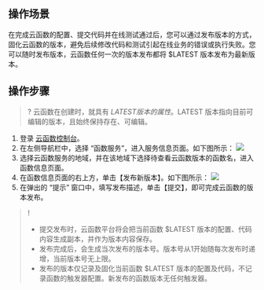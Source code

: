 ## 操作场景

在完成云函数的配置、提交代码并在线测试通过后，您可以通过发布版本的方式，固化云函数的版本，避免后续修改代码和测试引起在线业务的错误或执行失败。您可以随时发布版本，云函数任何一次的版本发布都将 $LATEST 版本发布为最新版本。

## 操作步骤

>? 云函数在创建时，就具有 $LATEST 版本的属性。$LATEST 版本指向目前可编辑的版本，且始终保持存在、可编辑。 

1. 登录  [云函数控制台](https://console.cloud.tencent.com/scf)。
2. 在左侧导航栏中，选择 “函数服务”，进入服务信息页面。如下图所示：
![](https://main.qcloudimg.com/raw/33b3b7982dd3ff66f206da2ac66c3b8a.png)
3. 选择云函数服务的地域，并在该地域下选择待查看云函数版本的函数名，进入函数信息页面。
4. 在函数信息页面的右上方，单击【发布新版本】。如下图所示：
![](https://main.qcloudimg.com/raw/cec2a5607438c15bf9961c4dfd569a94.png)
5. 在弹出的 “提示” 窗口中，填写发布描述，单击【提交】，即可完成云函数的版本发布。
>!
> - 提交发布时，云函数平台将会把当前函数 $LATEST 版本的配置、代码内容生成副本，并作为版本内容保存。
> - 发布完成后，会生成当次发布的版本号。版本号从1开始随每次发布时递增，当前版本号无上限。
> - 发布的版本仅记录及固化当前函数 $LATEST 版本的配置及代码，不记录函数的触发器配置。新发布的函数版本无任何触发器。
